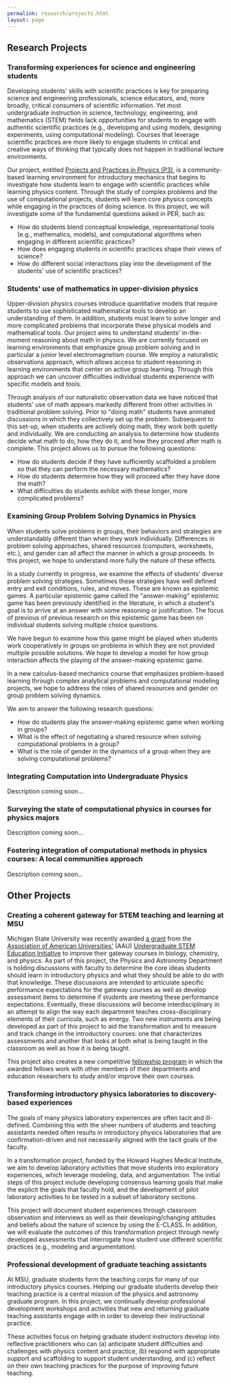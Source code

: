 ```yaml
---
permalink: research/projects.html
layout: page
---
```


## Research Projects

### Transforming experiences for science and engineering students

Developing students' skills with scientific practices is key for
preparing science and engineering professionals, science educators, and,
more broadly, critical consumers of scientific information. Yet most
undergraduate instruction in science, technology, engineering, and
mathematics (STEM) fields lack opportunities for students to engage with
authentic scientific practices (e.g., developing and using models,
designing experiments, using computational modeling). Courses that
leverage scientific practices are more likely to engage students in
critical and creative ways of thinking that typically does not happen in
traditional lecture environments.

Our project, entitled [Projects and Practices in Physics
(P3)](http://pcubed.pa.msu.edu), is a community-based learning
environment for introductory mechanics that begins to investigate how
students learn to engage with scientific practices while learning
physics content. Through the study of complex problems and the use of
computational projects, students will learn core physics concepts while
engaging in the practices of doing science. In this project, we will
investigate some of the fundamental questions asked in PER, such as:

-   How do students blend conceptual knowledge, representational tools
    (e.g., mathematics, models), and computational algorithms when
    engaging in different scientific practices?
-   How does engaging students in scientific practices shape their views
    of science?
-   How do different social interactions play into the development of
    the students' use of scientific practices?

### Students' use of mathematics in upper-division physics

Upper-division physics courses introduce quantitative models that
require students to use sophisticated mathematical tools to develop an
understanding of them. In addition, students must learn to solve longer
and more complicated problems that incorporate these physical models and
mathematical tools. Our project aims to understand students'
in-the-moment reasoning about math in physics. We are currently focused
on learning environments that emphasize group problem solving and in
particular a junior level electromagnetism course. We employ a
naturalistic observations approach, which allows access to student
reasoning in learning environments that center on active group learning.
Through this approach we can uncover difficulties individual students
experience with specific models and tools.

Through analysis of our naturalistic observation data we have noticed
that students' use of math appears markedly different from other
activities in traditional problem solving. Prior to "doing math"
students have animated discussions in which they collectively set up the
problem. Subsequent to this set-up, when students are actively doing
math, they work both quietly and individually. We are conducting an
analysis to determine how students decide what math to do, how they do
it, and how they proceed after math is complete. This project allows us
to pursue the following questions:

-   How do students decide if they have sufficiently scaffolded a
    problem so that they can perform the necessary mathematics?
-   How do students determine how they will proceed after they have done
    the math?
-   What difficulties do students exhibit with these longer, more
    complicated problems?

### Examining Group Problem Solving Dynamics in Physics

When students solve problems in groups, their behaviors and strategies
are understandably different than when they work individually.
Differences in problem solving approaches, shared resources (computers,
worksheets, etc.), and gender can all affect the manner in which a group
proceeds. In this project, we hope to understand more fully the nature
of these effects.

In a study currently in progress, we examine the effects of students'
diverse problem solving strategies. Sometimes these strategies have well
defined entry and exit conditions, rules, and moves. These are known as
epistemic games. A particular epistemic game called the "answer-making"
epistemic game has been previously identified in the literature, in
which a student's goal is to arrive at an answer with some reasoning or
justification. The focus of previous of previous research on this
epistemic game has been on individual students solving multiple choice
questions.

We have begun to examine how this game might be played when students
work cooperatively in groups on problems in which they are not provided
multiple possible solutions. We hope to develop a model for how group
interaction affects the playing of the answer-making epistemic game.

In a new calculus-based mechanics course that emphasizes problem-based
learning through complex analytical problems and computational modeling
projects, we hope to address the roles of shared resources and gender on
group problem solving dynamics.

We aim to answer the following research questions:

-   How do students play the answer-making epistemic game when working
    in groups?
-   What is the effect of negotiating a shared resource when solving
    computational problems in a group?
-   What is the role of gender in the dynamics of a group when they are
    solving computational problems?

### Integrating Computation into Undergraduate Physics

Description coming soon...

### Surveying the state of computational physics in courses for physics majors

Description coming soon...

### Fostering integration of computational methods in physics courses: A local communities approach

Description coming soon...

## Other Projects

### Creating a coherent gateway for STEM teaching and learning at MSU

Michigan State University was recently awarded [a
grant](http://msutoday.msu.edu/news/2013/msu-part-of-a-national-effort-to-improve-science-math-education/)
from the [Association of American Universities'](http://www.aau.edu/)
(AAU) [Undergraduate STEM Education
Initiative](https://stemedhub.org/groups/aau) to improve their gateway
courses in biology, chemistry, and physics. As part of this project, the
Physics and Astronomy Department is holding discussions with faculty to
determine the core ideas students should learn in introductory physics
and what they should be able to do with that knowledge. These
discussions are intended to articulate specific performance expectations
for the gateway courses as well as develop assessment items to determine
if students are meeting these performance expectations. Eventually,
these discussions will become interdisciplinary in an attempt to align
the way each department teaches cross-disciplinary elements of their
curricula, such as energy. Two new instruments are being developed as
part of this project to aid the transformation and to measure and track
change in the introductory courses: one that characterizes assessments
and another that looks at both what is being taught in the classroom as
well as how it is being taught.

This project also creates a new competitive [fellowship
program](http://create4stem.msu.edu/gatewayfellowship) in which the
awarded fellows work with other members of their departments and
education researchers to study and/or improve their own courses.

### Transforming introductory physics laboratories to discovery-based experiences

The goals of many physics laboratory experiences are often tacit and
ill-defined. Combining this with the sheer numbers of students and
teaching assistants needed often results in introductory physics
laboratories that are confirmation-driven and not necessarily aligned
with the tacit goals of the faculty.

In a transformation project, funded by the Howard Hughes Medical
Institute, we aim to develop laboratory activities that move students
into exploratory experiences, which leverage modeling, data, and
argumentation. The initial steps of this project include developing
consensus learning goals that make the explicit the goals that faculty
hold, and the development of pilot laboratory activities to be tested in
a subset of laboratory sections.

This project will document student experiences through classroom
observation and interviews as well as their developing/changing
attitudes and beliefs about the nature of science by using the E-CLASS.
In addition, we will evaluate the outcomes of this transformation
project through newly developed assessments that interrogate how student
use different scientific practices (e.g., modeling and argumentation).

### Professional development of graduate teaching assistants

At MSU, graduate students form the teaching corps for many of our
introductory physics courses. Helping our graduate students develop
their teaching practice is a central mission of the physics and
astronomy graduate program. In this project, we continually develop
professional development workshops and activities that new and returning
graduate teaching assistants engage with in order to develop their
instructional practice.

These activities focus on helping graduate student instructors develop
into reflective practitioners who can (a) anticipate student
difficulties and challenges with physics content and practice, (b)
respond with appropriate support and scaffolding to support student
understanding, and (c) reflect on their own teaching practices for the
purpose of improving future teaching.

